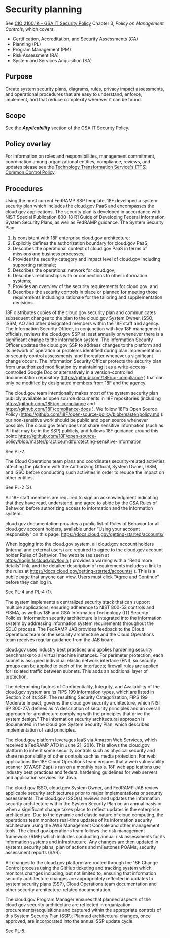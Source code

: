 # Security planning

See [CIO 2100.1K – GSA IT Security Policy](https://gsa.gov/portal/getMediaData?mediaId=164806) Chapter 3, _Policy on Management Controls_, which covers:

* Certification, Accreditation, and Security Assessments (CA)
* Planning (PL)
* Program Management (PM)
* Risk Assessment (RA)
* System and Services Acquisition (SA)

## Purpose

Create system security plans, diagrams, rules, privacy impact assessments, and operational procedures that are easy to understand, enforce, implement, and that reduce complexity wherever it can be found. 

## Scope

See the **_Applicability_** section of the GSA IT Security Policy.

## Policy overlay

For information on roles and responsibilities, management commitment, coordination among organizational entities, compliance, reviews, and updates please see the [Technology Transformation Service's (TTS) Common Control Policy](https://github.com/18F/compliance-docs/blob/master/TTS-Common-Control-Policy.md).

## Procedures

Using the most current FedRAMP SSP template, 18F developed a system security plan which includes the cloud.gov PaaS and encompasses the cloud.gov applications. The security plan is developed in accordance with NIST Special Publication 800-18 R1 Guide of Developing Federal Information System Security Plans, as well as FedRAMP guidance. The System Security Plan: 

1.	Is consistent with 18F enterprise cloud.gov architecture; 
2.	Explicitly defines the authorization boundary for cloud.gov PaaS; 
3.	Describes the operational context of cloud.gov PaaS in terms of missions and business processes; 
4.	Provides the security category and impact level of cloud.gov including supporting rationale; 
5.	Describes the operational network for cloud.gov; 
6.	Describes relationships with or connections to other information systems; 
7.	Provides an overview of the security requirements for cloud.gov; and 
8.	Describes the security controls in place or planned for meeting those requirements including a rationale for the tailoring and supplementation decisions. 

18F distributes copies of the cloud.gov security plan and communicates subsequent changes to the plan to the cloud.gov System Owner, ISSO, ISSM, AO and other designated members within the 18F staff and agency.
The Information Security Officer, in conjunction with key 18F management officials, reviews the cloud.gov SSP at least annually or whenever there is a significant change to the information system.
The Information Security Officer updates the cloud.gov SSP to address changes to the platform and its network of operation or problems identified during plan implementation or security control assessments, and thereafter whenever a significant change occurs. 
The Information Security Officer protects the security plan from unauthorized modification by maintaining it as a write-access-controlled Google Doc or alternatively in a version-controlled documentation repository (https://github.com/18F/cg-compliance ) that can only be modified by designated members from 18F and the agency.

The cloud.gov team intentionally makes most of the system security plan publicly available as open source documents in 18F repositories (including https://github.com/18F/cg-compliance and https://github.com/18F/compliance-docs ). We follow 18F’s Open Source Policy (https://github.com/18F/open-source-policy/blob/master/policy.md ): our non-sensitive work should be public and open source whenever possible. The cloud.gov team does not share sensitive information (such as PII that may be in the SSP) publicly, and follows 18F guidance around this point: https://github.com/18F/open-source-policy/blob/master/practice.md#protecting-sensitive-information

See PL-2.

The Cloud Operations team plans and coordinates security-related activities affecting the platform with the Authorizing Official, System Owner, ISSM, and ISSO before conducting such activities in order to reduce the impact on other entities.

See PL-2 (3).

All 18F staff members are required to sign an acknowledgment indicating that they have read, understand, and agree to abide by the GSA Rules of Behavior, before authorizing access to information and the information system.

cloud.gov documentation provides a public list of Rules of Behavior for all cloud.gov account holders, available under “Using your account responsibly” on this page: https://docs.cloud.gov/getting-started/accounts/

When logging into the cloud.gov system, all cloud.gov account holders (internal and external users) are required to agree to the cloud.gov account holder Rules of Behavior. The website (as seen at https://login.fr.cloud.gov/login ) provides a warning with a “Read more details” link, and the detailed description of requirements includes a link to the rules at https://docs.cloud.gov/getting-started/accounts/ ). This is a public page that anyone can view. Users must click “Agree and Continue” before they can log in.

See PL-4 and PL-4 (1).

The system implements a centralized security stack that can support multiple applications; ensuring adherence to NIST 800-53 controls and FISMA, as well as 18F and GSA Information Technology (IT) Security Policies. Information security architecture is integrated into the information system by addressing information system requirements throughout the SDLC process. The FedRAMP JAB provides feedback to the Cloud Operations team on the security architecture and the Cloud Operations team receives regular guidance from the JAB board.
 
cloud.gov uses industry best practices and applies hardening security benchmarks to all virtual machine instances.  For perimeter protection, each subnet is assigned individual elastic network interface (ENI), so security groups can be applied to each of the interfaces; firewall rules are applied for isolated traffic between subnets.  This adds an additional layer of protection.   

The determining factors of Confidentiality, Integrity, and Availability of the cloud.gov system are its FIPS 199 information types, which are listed in Section 2 of its SSP. The resulting Security Categorization, FIPS 199 Moderate Impact, governs the cloud.gov security architecture, which NIST SP 800-27A defines as “A description of security principles and an overall approach for architecture complying with the principles that drive the system design.” The information security architectural approach is documented in the cloud.gov System Security Plan, which describes implementation of said principles. 

The cloud.gov platform leverages IaaS via Amazon Web Services, which received a FedRAMP ATO in June 21, 2016.  This allows the cloud.gov platform to inherit some security controls such as physical security and share responsibility of other controls such as media protection. For web applications the 18F Cloud Operations team ensures that a web vulnerability scanner (OWASP Zap) is run on a monthly basis. 18F web applications use industry best practices and federal hardening guidelines for web servers and application services like Java.  

The cloud.gov ISSO, cloud.gov System Owner, and FedRAMP JAB review applicable security architectures prior to major implementations or security assessments. The cloud.gov ISSO(s) reviews and updates the information security architecture within the System Security Plan on an annual basis or when a significant change takes place to reflect updates in the enterprise architecture. Due to the dynamic and elastic nature of cloud computing, the operations team monitors real-time updates of its information security architecture using the AWS Management Console and other management tools. 
The cloud.gov operations team follows the risk management framework (RMF) which includes conducting annual risk assessments for its information systems and infrastructure. Any changes are then updated in systems security plans, plan of actions and milestones POAMs, security assessment reports (SAR).

All changes to the cloud.gov platform are routed through the 18F Change Control process using the GitHub ticketing and tracking system which monitors changes including, but not limited to, ensuring that information security architecture changes are appropriately reflected in updates to system security plans (SSP), Cloud Operations team documentation and other security architecture-related documentation.  


The cloud.gov Program Manager ensures that planned aspects of the cloud.gov security architecture are reflected in organization procurements/acquisitions and captured within the appropriate controls of this System Security Plan (SSP). Planned architectural changes, once approved, are incorporated into the annual SSP update cycle.


See PL-8.
